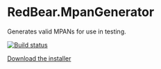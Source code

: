 # RedBear.MpanGenerator
Generates valid MPANs for use in testing.

[![Build status](https://ci.appveyor.com/api/projects/status/fda7x6v4v9885srp/branch/master?svg=true)](https://ci.appveyor.com/project/redbear/redbear-mpangenerator/branch/master)

[Download the installer](https://rbpublic.blob.core.windows.net/mpangenerator/RedBear.MpanGenerator.Setup.msi)
